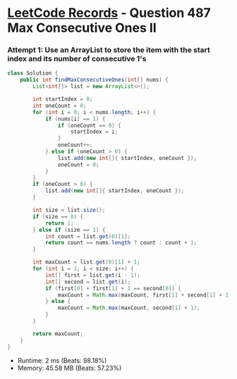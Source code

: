 # [LeetCode Records](../../README.md) - Question 487 Max Consecutive Ones II

### Attempt 1: Use an ArrayList to store the item with the start index and its number of consecutive 1's
```java
class Solution {
    public int findMaxConsecutiveOnes(int[] nums) {
        List<int[]> list = new ArrayList<>();

        int startIndex = 0;
        int oneCount = 0;
        for (int i = 0; i < nums.length; i++) {
            if (nums[i] == 1) {
                if (oneCount == 0) {
                    startIndex = i;
                }
                oneCount++;
            } else if (oneCount > 0) {
                list.add(new int[]{ startIndex, oneCount });
                oneCount = 0;
            }
        }
        if (oneCount > 0) {
            list.add(new int[]{ startIndex, oneCount });
        }

        int size = list.size();
        if (size == 0) {
            return 1;
        } else if (size == 1) {
            int count = list.get(0)[1];
            return count == nums.length ? count : count + 1;
        }

        int maxCount = list.get(0)[1] + 1;
        for (int i = 1; i < size; i++) {
            int[] first = list.get(i - 1);
            int[] second = list.get(i);
            if (first[0] + first[1] + 1 == second[0]) {
                maxCount = Math.max(maxCount, first[1] + second[1] + 1);
            } else {
                maxCount = Math.max(maxCount, second[1] + 1);
            }
        }

        return maxCount;
    }
}
```
- Runtime: 2 ms (Beats: 98.18%)
- Memory: 45.58 MB (Beats: 57.23%)

<br>
